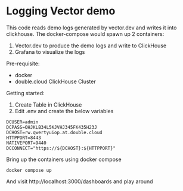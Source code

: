 # Logging Vector demo

This code reads demo logs generated by vector.dev and writes it into clickhouse.
The docker-compose would spawn up 2 containers:

1. Vector.dev to produce the demo logs and write to ClickHouse
2. Grafana to visualize the logs

Pre-requisite:
- docker
- double.cloud ClickHouse Cluster

Getting started:
1. Create Table in ClickHouse
2. Edit .env and create the below variables

```
DCUSER=admin
DCPASS=OHJKLB34L5KJVHJ345FK435H23J
DCHOST=rw.qwertyuiop.at.double.cloud
HTTPPORT=8443
NATIVEPORT=9440
DCCONNECT="https://${DCHOST}:${HTTPPORT}"
```
 
 Bring up the containers using docker compose
```
docker compose up
```
And visit http://localhost:3000/dashboards and play around
